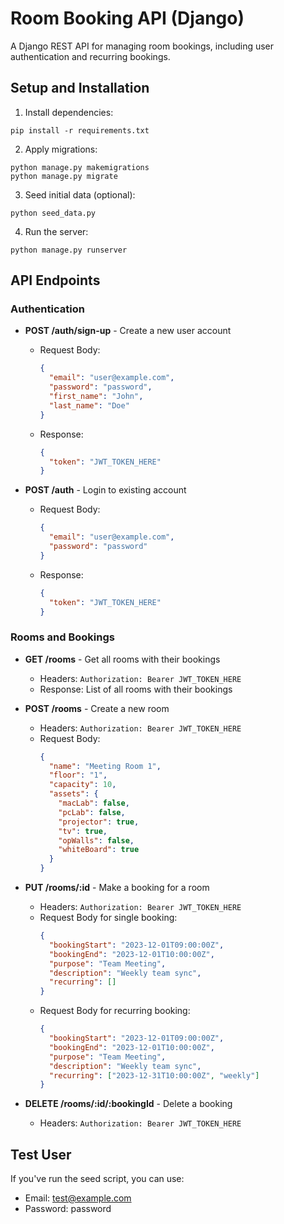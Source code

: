 # Room Booking API (Django)

A Django REST API for managing room bookings, including user authentication and recurring bookings.

## Setup and Installation

1. Install dependencies:

```
pip install -r requirements.txt
```

2. Apply migrations:

```
python manage.py makemigrations
python manage.py migrate
```

3. Seed initial data (optional):

```
python seed_data.py
```

4. Run the server:

```
python manage.py runserver
```

## API Endpoints

### Authentication

- **POST /auth/sign-up** - Create a new user account

  - Request Body:
    ```json
    {
      "email": "user@example.com",
      "password": "password",
      "first_name": "John",
      "last_name": "Doe"
    }
    ```
  - Response:
    ```json
    {
      "token": "JWT_TOKEN_HERE"
    }
    ```

- **POST /auth** - Login to existing account
  - Request Body:
    ```json
    {
      "email": "user@example.com",
      "password": "password"
    }
    ```
  - Response:
    ```json
    {
      "token": "JWT_TOKEN_HERE"
    }
    ```

### Rooms and Bookings

- **GET /rooms** - Get all rooms with their bookings

  - Headers: `Authorization: Bearer JWT_TOKEN_HERE`
  - Response: List of all rooms with their bookings

- **POST /rooms** - Create a new room

  - Headers: `Authorization: Bearer JWT_TOKEN_HERE`
  - Request Body:
    ```json
    {
      "name": "Meeting Room 1",
      "floor": "1",
      "capacity": 10,
      "assets": {
        "macLab": false,
        "pcLab": false,
        "projector": true,
        "tv": true,
        "opWalls": false,
        "whiteBoard": true
      }
    }
    ```

- **PUT /rooms/:id** - Make a booking for a room

  - Headers: `Authorization: Bearer JWT_TOKEN_HERE`
  - Request Body for single booking:
    ```json
    {
      "bookingStart": "2023-12-01T09:00:00Z",
      "bookingEnd": "2023-12-01T10:00:00Z",
      "purpose": "Team Meeting",
      "description": "Weekly team sync",
      "recurring": []
    }
    ```
  - Request Body for recurring booking:
    ```json
    {
      "bookingStart": "2023-12-01T09:00:00Z",
      "bookingEnd": "2023-12-01T10:00:00Z",
      "purpose": "Team Meeting",
      "description": "Weekly team sync",
      "recurring": ["2023-12-31T10:00:00Z", "weekly"]
    }
    ```

- **DELETE /rooms/:id/:bookingId** - Delete a booking
  - Headers: `Authorization: Bearer JWT_TOKEN_HERE`

## Test User

If you've run the seed script, you can use:

- Email: test@example.com
- Password: password
